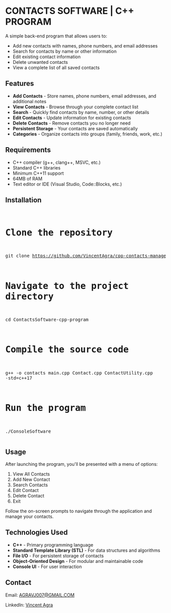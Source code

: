 <h1>CONTACTS SOFTWARE | C++ PROGRAM</h1>
<p>A simple back-end program that allows users to:</p>
<ul>
  <li>Add new contacts with names, phone numbers, and email addresses</li>
  <li>Search for contacts by name or other information</li>
  <li>Edit existing contact information</li>
  <li>Delete unwanted contacts</li>
  <li>View a complete list of all saved contacts</li>
</ul>

<h2>Features</h2>
<ul>
  <li><strong>Add Contacts</strong> - Store names, phone numbers, email addresses, and additional notes</li>
  <li><strong>View Contacts</strong> - Browse through your complete contact list</li>
  <li><strong>Search</strong> - Quickly find contacts by name, number, or other details</li>
  <li><strong>Edit Contacts</strong> - Update information for existing contacts</li>
  <li><strong>Delete Contacts</strong> - Remove contacts you no longer need</li>
  <li><strong>Persistent Storage</strong> - Your contacts are saved automatically</li>
  <li><strong>Categories</strong> - Organize contacts into groups (family, friends, work, etc.)</li>
</ul>

<h2>Requirements</h2>
<ul>
  <li>C++ compiler (g++, clang++, MSVC, etc.)</li>
  <li>Standard C++ libraries</li>
  <li>Minimum C++11 support</li>
  <li>64MB of RAM</li>
  <li>Text editor or IDE (Visual Studio, Code::Blocks, etc.)</li>
</ul>

<h2>Installation</h2>
<pre>
  
# Clone the repository
git clone https://github.com/VincentAgra/cpp-contacts-manager.git](https://github.com/VincentAgra/ContactsSoftware-cpp-program.git

# Navigate to the project directory
cd ContactsSoftware-cpp-program

# Compile the source code
g++ -o contacts main.cpp Contact.cpp ContactUtility.cpp -std=c++17

# Run the program
./ConsoleSoftware
</pre>

<h2>Usage</h2>
<p>After launching the program, you'll be presented with a menu of options:</p>
<ol>
  <li>View All Contacts</li>
  <li>Add New Contact</li>
  <li>Search Contacts</li>
  <li>Edit Contact</li>
  <li>Delete Contact</li>
  <li>Exit</li>
</ol>

<p>Follow the on-screen prompts to navigate through the application and manage your contacts.</p>

<h2>Technologies Used</h2>
<ul>
  <li><strong>C++</strong> - Primary programming language</li>
  <li><strong>Standard Template Library (STL)</strong> - For data structures and algorithms</li>
  <li><strong>File I/O</strong> - For persistent storage of contacts</li>
  <li><strong>Object-Oriented Design</strong> - For modular and maintainable code</li>
  <li><strong>Console UI</strong> - For user interaction</li>
</ul>

<h2>Contact</h2>
<p>Email: <a href="mailto:AGRAVJ007@GMAIL.COM">AGRAVJ007@GMAIL.COM</a></p>
<p>LinkedIn: <a href="https://www.linkedin.com/in/vincent-agra-329648264/?trk=opento_sprofile_goalscard">Vincent Agra</a></p>
